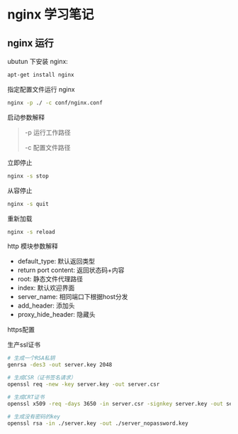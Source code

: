 # nginx 学习笔记

## nginx 运行

ubutun 下安装 nginx:

```bash
apt-get install nginx
```

指定配置文件运行 nginx

```bash
nginx -p ./ -c conf/nginx.conf
```

启动参数解释

> -p 运行工作路径
>
> -c 配置文件路径

立即停止

```bash
nginx -s stop
```

从容停止

```bash
nginx -s quit
```

重新加载

```bash
nginx -s reload
```

http 模块参数解释

- default_type: 默认返回类型
- return port content: 返回状态码+内容
- root: 静态文件代理路径
- index: 默认欢迎界面
- server_name: 相同端口下根据host分发
- add_header: 添加头
- proxy_hide_header: 隐藏头

https配置

生产ssl证书

```bash
# 生成一个RSA私钥
genrsa -des3 -out server.key 2048

# 生成CSR（证书签名请求）
openssl req -new -key server.key -out server.csr  

# 生成CRT证书
openssl x509 -req -days 3650 -in server.csr -signkey server.key -out server.crt

# 生成没有密码的key
openssl rsa -in ./server.key -out ./server_nopassword.key
````
